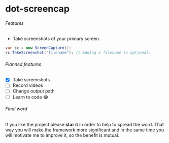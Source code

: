 # dot-screencap

###### Features
+ Take screenshots of your primary screen.

 ``` csharp
var sc = new ScreenCapture();  
sc.TakeScreenshot("filename"); // Adding a filename is optional.
 ```

###### Planned features
- [x] Take screenshots
- [ ] Record videos
- [ ] Change output path
- [ ] Learn to code :joy:

###### Final word
If you like the project please **star it** in order to help to spread the word. That way you will make the framework more significant and in the same time you will motivate me to improve it, so the benefit is mutual.
